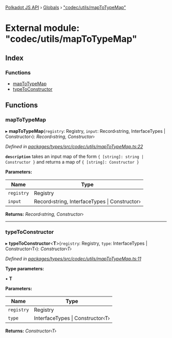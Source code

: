 [Polkadot JS API](../README.md) › [Globals](../globals.md) › ["codec/utils/mapToTypeMap"](_codec_utils_maptotypemap_.md)

# External module: "codec/utils/mapToTypeMap"

## Index

### Functions

* [mapToTypeMap](_codec_utils_maptotypemap_.md#maptotypemap)
* [typeToConstructor](_codec_utils_maptotypemap_.md#typetoconstructor)

## Functions

###  mapToTypeMap

▸ **mapToTypeMap**(`registry`: Registry, `input`: Record‹string, InterfaceTypes | Constructor›): *Record‹string, Constructor›*

*Defined in [packages/types/src/codec/utils/mapToTypeMap.ts:22](https://github.com/polkadot-js/api/blob/aa91e0b8b5/packages/types/src/codec/utils/mapToTypeMap.ts#L22)*

**`description`** takes an input map of the form `{ [string]: string | Constructor }` and returns a map of `{ [string]: Constructor }`

**Parameters:**

Name | Type |
------ | ------ |
`registry` | Registry |
`input` | Record‹string, InterfaceTypes &#124; Constructor› |

**Returns:** *Record‹string, Constructor›*

___

###  typeToConstructor

▸ **typeToConstructor**<**T**>(`registry`: Registry, `type`: InterfaceTypes | Constructor‹T›): *Constructor‹T›*

*Defined in [packages/types/src/codec/utils/mapToTypeMap.ts:11](https://github.com/polkadot-js/api/blob/aa91e0b8b5/packages/types/src/codec/utils/mapToTypeMap.ts#L11)*

**Type parameters:**

▪ **T**

**Parameters:**

Name | Type |
------ | ------ |
`registry` | Registry |
`type` | InterfaceTypes &#124; Constructor‹T› |

**Returns:** *Constructor‹T›*
